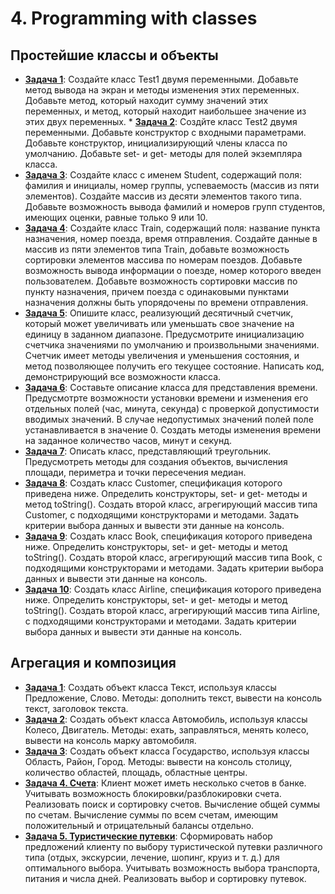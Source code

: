 # 4. Programming with classes

## Простейшие классы и объекты

* [**Задача 1**](src/by/aab/classes/simple/task1/Test1.java): Создайте 
класс Test1 двумя переменными. Добавьте метод вывода на экран и методы 
изменения этих переменных. Добавьте метод, который находит сумму 
значений этих переменных, и метод, который находит наибольшее значение 
из этих двух переменных. * [**Задача 
2**](src/by/aab/classes/simple/task2/Test2.java): Создйте класс Test2 
двумя переменными. Добавьте конструктор с входными параметрами. 
Добавьте конструктор, инициализирующий члены класса по умолчанию. 
Добавьте set- и get- методы для полей экземпляра класса. 
* [**Задача 3**](src/by/aab/classes/simple/task3/Student.java): 
Создайте класс с именем Student, содержащий поля: фамилия и инициалы, 
номер группы, успеваемость (массив из пяти элементов). Создайте массив 
из десяти элементов такого типа. Добавьте возможность вывода фамилий и 
номеров групп студентов, имеющих оценки, равные только 9 или 10.
* [**Задача 4**](E4): Создайте класс Train, содержащий поля: название 
пункта назначения, номер поезда, время отправления. Создайте данные в 
массив из пяти элементов типа Train, добавьте возможность сортировки 
элементов массива по номерам поездов. Добавьте возможность вывода 
информации о поезде, номер которого введен пользователем. Добавьте 
возможность сортировки массив по пункту назначения, причем поезда с 
одинаковыми пунктами назначения должны быть упорядочены по времени 
отправления.
* [**Задача 5**](E5): Опишите класс, реализующий десятичный счетчик, 
который может увеличивать или уменьшать свое значение на единицу в 
заданном диапазоне. Предусмотрите инициализацию счетчика значениями по 
умолчанию и произвольными значениями. Счетчик имеет методы увеличения и 
уменьшения состояния, и метод позволяющее получить его текущее 
состояние. Написать код, демонстрирующий все возможности класса.
* [**Задача 6**](E6): Составьте описание класса для представления 
времени. Предусмотрте возможности установки времени и изменения его 
отдельных полей (час, минута, секунда) с проверкой допустимости 
вводимых значений. В случае недопустимых значений полей поле 
устанавливается в значение 0. Создать методы изменения времени на 
заданное количество часов, минут и секунд.
* [**Задача 7**](E7): Описать класс, представляющий треугольник. 
Предусмотреть методы для создания объектов, вычисления площади, 
периметра и точки пересечения медиан.
* [**Задача 8**](E8): Создать класс Customer, спецификация которого 
приведена ниже. Определить конструкторы, set- и get- методы и метод 
toString(). Создать второй класс, агрегирующий массив типа Customer, с 
подходящими конструкторами и методами. Задать критерии выбора данных и 
вывести эти данные на консоль.
* [**Задача 9**](E9): Создать класс Book, спецификация которого 
приведена ниже. Определить конструкторы, set- и get- методы и метод 
toString(). Создать второй класс, агрегирующий массив типа Book, с 
подходящими конструкторами и методами. Задать критерии выбора данных и 
вывести эти данные на консоль.
* [**Задача 10**](E10): Создать класс Airline, спецификация которого 
приведена ниже. Определить конструкторы, set- и get- методы и метод 
toString(). Создать второй класс, агрегирующий массив типа Airline, с 
подходящими конструкторами и методами. Задать критерии выбора данных и 
вывести эти данные на консоль.

## Агрегация и композиция

* [**Задача 1**](A1): Создать объект класса Текст, используя классы 
Предложение, Слово. Методы: дополнить текст, вывести на консоль текст, 
заголовок текста.
* [**Задача 2**](A2): Создать объект класса Автомобиль, используя 
классы Колесо, Двигатель. Методы: ехать, заправляться, менять колесо, 
вывести на консоль марку автомобиля.
* [**Задача 3**](A3): Создать объект класса Государство, используя 
классы Область, Район, Город. Методы: вывести на консоль столицу, 
количество областей, площадь, областные центры.
* [**Задача 4. Счета**](A4): Клиент может иметь несколько счетов в 
банке. Учитывать возможность блокировки/разблокировки счета. 
Реализовать поиск и сортировку счетов. Вычисление общей суммы по 
счетам. Вычисление суммы по всем счетам, имеющим положительный и 
отрицательный балансы отдельно.
* [**Задача 5. Туристические путевки**](A5): Сформировать набор 
предложений клиенту по выбору туристической путевки различного типа 
(отдых, экскурсии, лечение, шопинг, круиз и т. д.) для оптимального 
выбора. Учитывать возможность выбора транспорта, питания и числа дней. 
Реализовать выбор и сортировку путевок.
